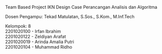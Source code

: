 Team Based Project IKN Design Case Perancangan Analisis dan Algoritma <br>

Dosen Pengampu: Tekad Matulatan, S.Sos., S.Kom., M.Inf.Tech <br>

Kelompok: 8 <br>
2201020100 - Irfan Ibrahim <br>
2201020122 - Zeldiyan Arafat <br>
2201020019 - Arinda Amalia Putri <br>
2201020104 - Muhammad Ridho <br>
